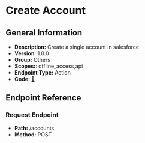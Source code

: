 # Create Account

## General Information

- **Description:** Create a single account in salesforce
- **Version:** 1.0.0
- **Group:** Others
- **Scopes:**: offline_access,api
- **Endpoint Type:** Action
- **Code:** [🔗](https://github.com/NangoHQ/integration-templates/tree/main/integrations/salesforce-sandbox/actions/create-account.ts)

## Endpoint Reference

### Request Endpoint

- **Path:** /accounts
- **Method:** POST

